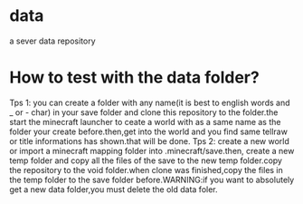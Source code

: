# data
a sever data repository

# How to test with the data folder?
Tps 1:
you can create a folder with any name(it is best to english words and _ or - char) in your save folder and clone this repository to the folder.the start the minecraft launcher to ceate a world with as a same name as the folder your create before.then,get into the world and you find same tellraw or title informations has shown.that will be done.
Tps 2:
create a new world or import a minecraft mapping folder into .minecraft/save.then, create a new temp folder and copy all the files of the save to the new temp folder.copy the repository to the void folder.when clone was finished,copy the files in the temp folder to the save folder before.WARNING:if you want to absolutely get a new data folder,you must delete the old data foler.